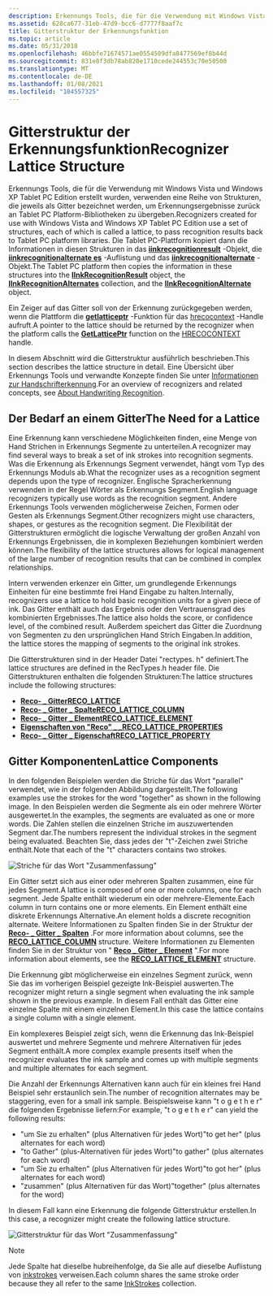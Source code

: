 ```yaml
---
description: Erkennungs Tools, die für die Verwendung mit Windows Vista und Windows XP Tablet PC Edition erstellt wurden, verwenden eine Reihe von Strukturen, die jeweils als Gitter bezeichnet werden, um Erkennungsergebnisse zurück an Tablet PC Platform-Bibliotheken zu übergeben.
ms.assetid: 628ca677-31eb-47d9-bcc6-d7777f8aaf7c
title: Gitterstruktur der Erkennungsfunktion
ms.topic: article
ms.date: 05/31/2018
ms.openlocfilehash: 46bbfe71674571ae0554509dfa8477569ef8b44d
ms.sourcegitcommit: 831e8f3db78ab820e1710cede244553c70e50500
ms.translationtype: MT
ms.contentlocale: de-DE
ms.lasthandoff: 01/08/2021
ms.locfileid: "104557325"
---
```

# <a name="recognizer-lattice-structure"></a><span data-ttu-id="122b4-103">Gitterstruktur der Erkennungsfunktion</span><span class="sxs-lookup"><span data-stu-id="122b4-103">Recognizer Lattice Structure</span></span>

<span data-ttu-id="122b4-104">Erkennungs Tools, die für die Verwendung mit Windows Vista und Windows XP Tablet PC Edition erstellt wurden, verwenden eine Reihe von Strukturen, die jeweils als Gitter bezeichnet werden, um Erkennungsergebnisse zurück an Tablet PC Platform-Bibliotheken zu übergeben.</span><span class="sxs-lookup"><span data-stu-id="122b4-104">Recognizers created for use with Windows Vista and Windows XP Tablet PC Edition use a set of structures, each of which is called a lattice, to pass recognition results back to Tablet PC platform libraries.</span></span> <span data-ttu-id="122b4-105">Die Tablet PC-Plattform kopiert dann die Informationen in diesen Strukturen in das [**iinkrecognitionresult**](/windows/desktop/api/msinkaut/nn-msinkaut-iinkrecognitionresult) -Objekt, die [**iinkrecognitionalternate es**](/windows/desktop/api/msinkaut/nn-msinkaut-iinkrecognitionalternates) -Auflistung und das [**iinkrecognitionalternate**](/windows/desktop/api/msinkaut/nn-msinkaut-iinkrecognitionalternate) -Objekt.</span><span class="sxs-lookup"><span data-stu-id="122b4-105">The Tablet PC platform then copies the information in these structures into the [**IInkRecognitionResult**](/windows/desktop/api/msinkaut/nn-msinkaut-iinkrecognitionresult) object, the [**IInkRecognitionAlternates**](/windows/desktop/api/msinkaut/nn-msinkaut-iinkrecognitionalternates) collection, and the [**IInkRecognitionAlternate**](/windows/desktop/api/msinkaut/nn-msinkaut-iinkrecognitionalternate) object.</span></span>

<span data-ttu-id="122b4-106">Ein Zeiger auf das Gitter soll von der Erkennung zurückgegeben werden, wenn die Plattform die [**getlatticeptr**](/windows/desktop/api/recapis/nf-recapis-getlatticeptr) -Funktion für das [hrecocontext](hrecocontext-handle.md) -Handle aufruft.</span><span class="sxs-lookup"><span data-stu-id="122b4-106">A pointer to the lattice should be returned by the recognizer when the platform calls the [**GetLatticePtr**](/windows/desktop/api/recapis/nf-recapis-getlatticeptr) function on the [HRECOCONTEXT](hrecocontext-handle.md) handle.</span></span>

<span data-ttu-id="122b4-107">In diesem Abschnitt wird die Gitterstruktur ausführlich beschrieben.</span><span class="sxs-lookup"><span data-stu-id="122b4-107">This section describes the lattice structure in detail.</span></span> <span data-ttu-id="122b4-108">Eine Übersicht über Erkennungs Tools und verwandte Konzepte finden Sie unter [Informationen zur Handschrifterkennung](about-handwriting-recognition.md).</span><span class="sxs-lookup"><span data-stu-id="122b4-108">For an overview of recognizers and related concepts, see [About Handwriting Recognition](about-handwriting-recognition.md).</span></span>

## <a name="the-need-for-a-lattice"></a><span data-ttu-id="122b4-109">Der Bedarf an einem Gitter</span><span class="sxs-lookup"><span data-stu-id="122b4-109">The Need for a Lattice</span></span>

<span data-ttu-id="122b4-110">Eine Erkennung kann verschiedene Möglichkeiten finden, eine Menge von Hand Strichen in Erkennungs Segmente zu unterteilen.</span><span class="sxs-lookup"><span data-stu-id="122b4-110">A recognizer may find several ways to break a set of ink strokes into recognition segments.</span></span> <span data-ttu-id="122b4-111">Was die Erkennung als Erkennungs Segment verwendet, hängt vom Typ des Erkennungs Moduls ab.</span><span class="sxs-lookup"><span data-stu-id="122b4-111">What the recognizer uses as a recognition segment depends upon the type of recognizer.</span></span> <span data-ttu-id="122b4-112">Englische Spracherkennung verwenden in der Regel Wörter als Erkennungs Segment.</span><span class="sxs-lookup"><span data-stu-id="122b4-112">English language recognizers typically use words as the recognition segment.</span></span> <span data-ttu-id="122b4-113">Andere Erkennungs Tools verwenden möglicherweise Zeichen, Formen oder Gesten als Erkennungs Segment.</span><span class="sxs-lookup"><span data-stu-id="122b4-113">Other recognizers might use characters, shapes, or gestures as the recognition segment.</span></span> <span data-ttu-id="122b4-114">Die Flexibilität der Gitterstrukturen ermöglicht die logische Verwaltung der großen Anzahl von Erkennungs Ergebnissen, die in komplexen Beziehungen kombiniert werden können.</span><span class="sxs-lookup"><span data-stu-id="122b4-114">The flexibility of the lattice structures allows for logical management of the large number of recognition results that can be combined in complex relationships.</span></span>

<span data-ttu-id="122b4-115">Intern verwenden erkenzer ein Gitter, um grundlegende Erkennungs Einheiten für eine bestimmte frei Hand Eingabe zu halten.</span><span class="sxs-lookup"><span data-stu-id="122b4-115">Internally, recognizers use a lattice to hold basic recognition units for a given piece of ink.</span></span> <span data-ttu-id="122b4-116">Das Gitter enthält auch das Ergebnis oder den Vertrauensgrad des kombinierten Ergebnisses.</span><span class="sxs-lookup"><span data-stu-id="122b4-116">The lattice also holds the score, or confidence level, of the combined result.</span></span> <span data-ttu-id="122b4-117">Außerdem speichert das Gitter die Zuordnung von Segmenten zu den ursprünglichen Hand Strich Eingaben.</span><span class="sxs-lookup"><span data-stu-id="122b4-117">In addition, the lattice stores the mapping of segments to the original ink strokes.</span></span>

<span data-ttu-id="122b4-118">Die Gitterstrukturen sind in der Header Datei "rectypes. h" definiert.</span><span class="sxs-lookup"><span data-stu-id="122b4-118">The lattice structures are defined in the RecTypes.h header file.</span></span> <span data-ttu-id="122b4-119">Die Gitterstrukturen enthalten die folgenden Strukturen:</span><span class="sxs-lookup"><span data-stu-id="122b4-119">The lattice structures include the following structures:</span></span>

-   [<span data-ttu-id="122b4-120">**Reco- \_ Gitter**</span><span class="sxs-lookup"><span data-stu-id="122b4-120">**RECO\_LATTICE**</span></span>](/windows/win32/api/rectypes/ns-rectypes-reco_lattice)
-   [<span data-ttu-id="122b4-121">**Reco- \_ Gitter \_ Spalte**</span><span class="sxs-lookup"><span data-stu-id="122b4-121">**RECO\_LATTICE\_COLUMN**</span></span>](/windows/win32/api/rectypes/ns-rectypes-reco_lattice_column)
-   [<span data-ttu-id="122b4-122">**Reco- \_ Gitter \_ Element**</span><span class="sxs-lookup"><span data-stu-id="122b4-122">**RECO\_LATTICE\_ELEMENT**</span></span>](/windows/win32/api/rectypes/ns-rectypes-reco_lattice_element)
-   [<span data-ttu-id="122b4-123">**Eigenschaften von "Reco" \_ \_**</span><span class="sxs-lookup"><span data-stu-id="122b4-123">**RECO\_LATTICE\_PROPERTIES**</span></span>](/windows/win32/api/rectypes/ns-rectypes-reco_lattice_properties)
-   [<span data-ttu-id="122b4-124">**Reco- \_ Gitter \_ Eigenschaft**</span><span class="sxs-lookup"><span data-stu-id="122b4-124">**RECO\_LATTICE\_PROPERTY**</span></span>](/windows/win32/api/rectypes/ns-rectypes-reco_lattice_property)

## <a name="lattice-components"></a><span data-ttu-id="122b4-125">Gitter Komponenten</span><span class="sxs-lookup"><span data-stu-id="122b4-125">Lattice Components</span></span>

<span data-ttu-id="122b4-126">In den folgenden Beispielen werden die Striche für das Wort "parallel" verwendet, wie in der folgenden Abbildung dargestellt.</span><span class="sxs-lookup"><span data-stu-id="122b4-126">The following examples use the strokes for the word "together" as shown in the following image.</span></span> <span data-ttu-id="122b4-127">In den Beispielen werden die Segmente als ein oder mehrere Wörter ausgewertet.</span><span class="sxs-lookup"><span data-stu-id="122b4-127">In the examples, the segments are evaluated as one or more words.</span></span> <span data-ttu-id="122b4-128">Die Zahlen stellen die einzelnen Striche im auszuwertenden Segment dar.</span><span class="sxs-lookup"><span data-stu-id="122b4-128">The numbers represent the individual strokes in the segment being evaluated.</span></span> <span data-ttu-id="122b4-129">Beachten Sie, dass jedes der "t"-Zeichen zwei Striche enthält.</span><span class="sxs-lookup"><span data-stu-id="122b4-129">Note that each of the "t" characters contains two strokes.</span></span>

![Striche für das Wort "Zusammenfassung"](images/1d5fa9fb-6c38-49b8-8caa-2b6dcc1d5dec.gif)

<span data-ttu-id="122b4-131">Ein Gitter setzt sich aus einer oder mehreren Spalten zusammen, eine für jedes Segment.</span><span class="sxs-lookup"><span data-stu-id="122b4-131">A lattice is composed of one or more columns, one for each segment.</span></span> <span data-ttu-id="122b4-132">Jede Spalte enthält wiederum ein oder mehrere-Elemente.</span><span class="sxs-lookup"><span data-stu-id="122b4-132">Each column in turn contains one or more elements.</span></span> <span data-ttu-id="122b4-133">Ein Element enthält eine diskrete Erkennungs Alternative.</span><span class="sxs-lookup"><span data-stu-id="122b4-133">An element holds a discrete recognition alternate.</span></span> <span data-ttu-id="122b4-134">Weitere Informationen zu Spalten finden Sie in der Struktur der [**Reco- \_ Gitter \_ Spalten**](/windows/win32/api/rectypes/ns-rectypes-reco_lattice_column) .</span><span class="sxs-lookup"><span data-stu-id="122b4-134">For more information about columns, see the [**RECO\_LATTICE\_COLUMN**](/windows/win32/api/rectypes/ns-rectypes-reco_lattice_column) structure.</span></span> <span data-ttu-id="122b4-135">Weitere Informationen zu Elementen finden Sie in der Struktur von " [**Reco \_ Gitter \_ Element**](/windows/win32/api/rectypes/ns-rectypes-reco_lattice_element) ".</span><span class="sxs-lookup"><span data-stu-id="122b4-135">For more information about elements, see the [**RECO\_LATTICE\_ELEMENT**](/windows/win32/api/rectypes/ns-rectypes-reco_lattice_element) structure.</span></span>

<span data-ttu-id="122b4-136">Die Erkennung gibt möglicherweise ein einzelnes Segment zurück, wenn Sie das im vorherigen Beispiel gezeigte Ink-Beispiel auswerten.</span><span class="sxs-lookup"><span data-stu-id="122b4-136">The recognizer might return a single segment when evaluating the ink sample shown in the previous example.</span></span> <span data-ttu-id="122b4-137">In diesem Fall enthält das Gitter eine einzelne Spalte mit einem einzelnen Element.</span><span class="sxs-lookup"><span data-stu-id="122b4-137">In this case the lattice contains a single column with a single element.</span></span>

<span data-ttu-id="122b4-138">Ein komplexeres Beispiel zeigt sich, wenn die Erkennung das Ink-Beispiel auswertet und mehrere Segmente und mehrere Alternativen für jedes Segment enthält.</span><span class="sxs-lookup"><span data-stu-id="122b4-138">A more complex example presents itself when the recognizer evaluates the ink sample and comes up with multiple segments and multiple alternates for each segment.</span></span>

<span data-ttu-id="122b4-139">Die Anzahl der Erkennungs Alternativen kann auch für ein kleines frei Hand Beispiel sehr erstaunlich sein.</span><span class="sxs-lookup"><span data-stu-id="122b4-139">The number of recognition alternates may be staggering, even for a small ink sample.</span></span> <span data-ttu-id="122b4-140">Beispielsweise kann "t o g e t h e r" die folgenden Ergebnisse liefern:</span><span class="sxs-lookup"><span data-stu-id="122b4-140">For example, "t o g e t h e r" can yield the following results:</span></span>

-   <span data-ttu-id="122b4-141">"um Sie zu erhalten" (plus Alternativen für jedes Wort)</span><span class="sxs-lookup"><span data-stu-id="122b4-141">"to get her" (plus alternates for each word)</span></span>
-   <span data-ttu-id="122b4-142">"to Gather" (plus-Alternativen für jedes Wort)</span><span class="sxs-lookup"><span data-stu-id="122b4-142">"to gather" (plus alternates for each word)</span></span>
-   <span data-ttu-id="122b4-143">"um Sie zu erhalten" (plus Alternativen für jedes Wort)</span><span class="sxs-lookup"><span data-stu-id="122b4-143">"to got her" (plus alternates for each word)</span></span>
-   <span data-ttu-id="122b4-144">"zusammen" (plus Alternativen für das Wort)</span><span class="sxs-lookup"><span data-stu-id="122b4-144">"together" (plus alternates for the word)</span></span>

<span data-ttu-id="122b4-145">In diesem Fall kann eine Erkennung die folgende Gitterstruktur erstellen.</span><span class="sxs-lookup"><span data-stu-id="122b4-145">In this case, a recognizer might create the following lattice structure.</span></span>

![Gitterstruktur für das Wort "Zusammenfassung"](images/2496c3dd-8b08-4f86-9fe3-f118be49a8c8.gif)

> [!Note]  
> <span data-ttu-id="122b4-147">Jede Spalte hat dieselbe hubreihenfolge, da Sie alle auf dieselbe Auflistung von [inkstrokes](/previous-versions/windows/desktop/legacy/ms703293(v=vs.85)) verweisen.</span><span class="sxs-lookup"><span data-stu-id="122b4-147">Each column shares the same stroke order because they all refer to the same [InkStrokes](/previous-versions/windows/desktop/legacy/ms703293(v=vs.85)) collection.</span></span>

 

 

 
